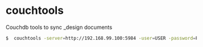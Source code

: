 # couchtools
Couchdb tools to sync _design documents


```bash
$  couchtools -server=http://192.168.99.100:5984 -user=USER -password=PASSWORD -path=$(pwd)/couchdb/database -database=dev upload _design/v1
```
